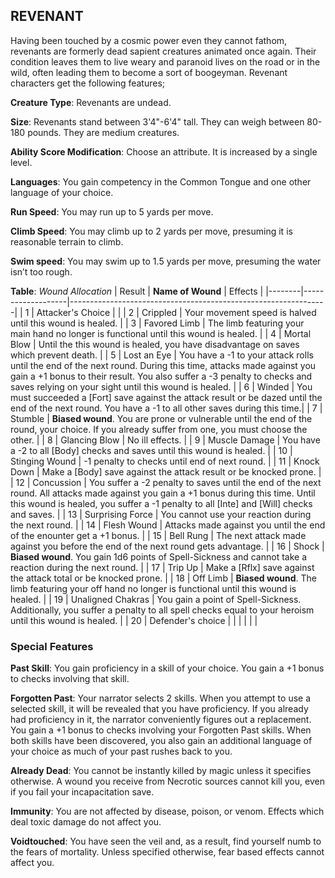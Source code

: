 ## REVENANT
Having been touched by a cosmic power even they cannot fathom, revenants are formerly dead sapient creatures animated once again. Their condition leaves them to live weary and paranoid lives on the road or in the wild, often leading them to become a sort of boogeyman. Revenant characters get the following features;

**Creature Type**: Revenants are undead.

**Size**: Revenants stand between 3'4"-6'4" tall. They can weigh between 80-180 pounds. They are medium creatures.

**Ability Score Modification**: Choose an attribute. It is increased by a single level.

**Languages**: You gain competency in the Common Tongue and one other language of your choice.

**Run Speed**: You may run up to 5 yards per move.

**Climb Speed**: You may climb up to 2 yards per move, presuming it is reasonable terrain to climb.

**Swim speed**: You may swim up to 1.5 yards per move, presuming the water isn’t too rough.

**Table**: *Wound Allocation*
| Result | **Name of Wound** | Effects                                                        |
|--------|-------------------|----------------------------------------------------------------|
|   1    | Attacker's Choice |                                                                |
|   2    | Crippled          | Your movement speed is halved until this wound is healed.      |
|   3    | Favored Limb      | The limb featuring your main hand no longer is functional until this wound is healed. |
|   4    | Mortal Blow       | Until the this wound is healed, you have disadvantage on saves which prevent death. |
|   5    | Lost an Eye       | You have a -1 to your attack rolls until the end of the next round. During this time, attacks made against you gain a +1 bonus to their result. You also suffer a -3 penalty to checks and saves relying on your sight until this wound is healed. |
|   6    | Winded            | You must succeeded a [Fort] save against the attack result or be dazed until the end of the next round. You have a -1 to all other saves during this time.|
|   7    | Stumble | **Biased wound**. You are prone or vulnerable until the end of the round, your choice. If you already suffer from one, you must choose the other. |
|   8    | Glancing Blow     | No ill effects.                                     |
|   9    | Muscle Damage     | You have a -2 to all [Body] checks and saves until this wound is healed. |
|   10   | Stinging Wound    | -1 penalty to checks until end of next round. |
|   11   | Knock Down | Make a [Body] save against the attack result  or be knocked prone. |
|   12   | Concussion | You suffer a -2 penalty to saves until the end of the next round. All attacks made against you gain a +1 bonus during this time. Until this wound is healed, you suffer a -1 penalty to all [Inte] and [Will] checks and saves. |
|   13   | Surprising Force | You cannot use your reaction during the next round. |
|   14   | Flesh Wound | Attacks made against you until the end of the enounter get a +1 bonus. |
|   15   | Bell Rung | The next attack made against you before the end of the next round gets advantage.  |
|   16   | Shock | **Biased wound**. You gain 1d6 points of Spell-Sickness and cannot take a reaction during the next round. |
|   17   | Trip Up           | Make a [Rflx] save against the attack total or be knocked prone.                                  |
|   18   | Off Limb | **Biased wound**. The limb featuring your off hand no longer is functional until this wound is healed. |
|   19   | Unaligned Chakras | You gain a point of Spell-Sickness. Additionally, you suffer a penalty to all spell checks equal to your heroism until this wound is healed. |
|   20   | Defender's choice |                                   |
|        |                                                |                                   |

### Special Features

**Past Skill**: You gain proficiency in a skill of your choice. You gain a +1 bonus to checks involving that skill.

**Forgotten Past**: Your narrator selects 2 skills. When you attempt to use a selected skill, it will be revealed that you have proficiency. If you already had proficiency in it, the narrator conveniently figures out a replacement.  
You gain a +1 bonus to checks involving your Forgotten Past skills.
When both skills have been discovered, you also gain an additional language of your choice as much of your past rushes back to you.

**Already Dead**: You cannot be instantly killed by magic unless it specifies otherwise. A wound you receive from Necrotic sources cannot kill you, even if you fail your incapacitation save.

**Immunity**: You are not affected by disease, poison, or venom. Effects which deal toxic damage do not affect you.

**Voidtouched**: You have seen the veil and, as a result, find yourself numb to the fears of mortality. Unless specified otherwise, fear based effects cannot affect you.
